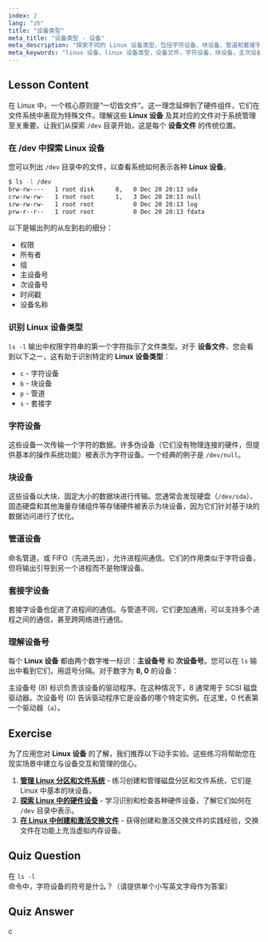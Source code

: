 ```yaml
---
index: 2
lang: "zh"
title: "设备类型"
meta_title: "设备类型 - 设备"
meta_description: "探索不同的 Linux 设备类型，包括字符设备、块设备、管道和套接字设备。了解 Linux 如何管理设备、如何使用 `ls -l /dev` 识别设备文件，以及主设备号和次设备号的作用。"
meta_keywords: "linux 设备，linux 设备类型，设备文件，字符设备，块设备，主次设备号，linux 设备管理，/dev 目录"
---
```


## Lesson Content

在 Linux 中，一个核心原则是“一切皆文件”。这一理念延伸到了硬件组件，它们在文件系统中表现为特殊文件。理解这些 **Linux 设备** 及其对应的文件对于系统管理至关重要。让我们从探索 `/dev` 目录开始，这是每个 **设备文件** 的传统位置。

### 在 /dev 中探索 Linux 设备

您可以列出 `/dev` 目录中的文件，以查看系统如何表示各种 **Linux 设备**。

```bash
$ ls -l /dev
brw-rw----   1 root disk      8,   0 Dec 20 20:13 sda
crw-rw-rw-   1 root root      1,   3 Dec 20 20:13 null
srw-rw-rw-   1 root root           0 Dec 20 20:13 log
prw-r--r--   1 root root           0 Dec 20 20:13 fdata
```

以下是输出列的从左到右的细分：

- 权限
- 所有者
- 组
- 主设备号
- 次设备号
- 时间戳
- 设备名称

### 识别 Linux 设备类型

`ls -l` 输出中权限字符串的第一个字符指示了文件类型。对于 **设备文件**，您会看到以下之一，这有助于识别特定的 **Linux 设备类型**：

- `c` - 字符设备
- `b` - 块设备
- `p` - 管道
- `s` - 套接字

### 字符设备

这些设备一次传输一个字符的数据。许多伪设备（它们没有物理连接的硬件，但提供基本的操作系统功能）被表示为字符设备。一个经典的例子是 `/dev/null`。

### 块设备

这些设备以大块、固定大小的数据块进行传输。您通常会发现硬盘（`/dev/sda`）、固态硬盘和其他海量存储组件等存储硬件被表示为块设备，因为它们针对基于块的数据访问进行了优化。

### 管道设备

命名管道，或 FIFO（先进先出），允许进程间通信。它们的作用类似于字符设备，但将输出引导到另一个进程而不是物理设备。

### 套接字设备

套接字设备也促进了进程间的通信。与管道不同，它们更加通用，可以支持多个进程之间的通信，甚至跨网络进行通信。

### 理解设备号

每个 **Linux 设备** 都由两个数字唯一标识：**主设备号** 和 **次设备号**。您可以在 `ls` 输出中看到它们，用逗号分隔。对于数字为 **8, 0** 的设备：

主设备号 (8) 标识负责该设备的驱动程序。在这种情况下，8 通常用于 SCSI 磁盘驱动器。次设备号 (0) 告诉驱动程序它是设备的哪个特定实例。在这里，0 代表第一个驱动器（`a`）。

## Exercise

为了应用您对 **Linux 设备** 的了解，我们推荐以下动手实验。这些练习将帮助您在现实场景中建立与设备交互和管理的信心。

1.  **[管理 Linux 分区和文件系统](https://labex.io/zh/labs/comptia-manage-linux-partitions-and-filesystems-590845)** - 练习创建和管理磁盘分区和文件系统，它们是 Linux 中基本的块设备。
2.  **[探索 Linux 中的硬件设备](https://labex.io/zh/labs/comptia-explore-hardware-devices-in-linux-590861)** - 学习识别和检查各种硬件设备，了解它们如何在 `/dev` 目录中表示。
3.  **[在 Linux 中创建和激活交换文件](https://labex.io/zh/labs/comptia-create-and-activate-a-swap-file-in-linux-590858)** - 获得创建和激活交换文件的实践经验，交换文件在功能上充当虚拟内存设备。

## Quiz Question

在 `ls -l` 命令中，字符设备的符号是什么？（请提供单个小写英文字母作为答案）

## Quiz Answer

c
